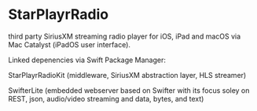 # StarPlayrRadio

third party SiriusXM streaming radio player for iOS, iPad and macOS via Mac Catalyst (iPadOS user interface).

Linked depenencies via Swift Package Manager:

StarPlayrRadioKit (middleware, SiriusXM abstraction layer, HLS streamer)

SwifterLite (embedded webserver based on Swifter with its focus soley on REST, json, audio/video streaming and data, bytes, and text)
